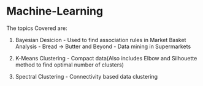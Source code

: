 # Machine-Learning

The topics Covered are:

1. Bayesian Desicion - Used to find association rules in Market Basket Analysis - Bread -> Butter and Beyond - Data mining in Supermarkets

2. K-Means Clustering - Compact data(Also includes Elbow and Silhouette method to find optimal number of clusters)

3. Spectral Clustering - Connectivity based data clustering 
